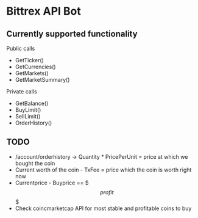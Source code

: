 Bittrex API Bot
======

Currently supported functionality
------
Public calls
- GetTicker() 
- GetCurrencies()
- GetMarkets()
- GetMarketSummary()

Private calls
- GetBalance()
- BuyLimit()
- SellLimit()
- OrderHistory()

TODO
------
- /account/orderhistory -> Quantity * PricePerUnit = price at which we bought the coin 
- Current worth of the coin - TxFee = price which the coin is worth right now
- Currentprice - Buyprice == $$$profit$$$
- Check coincmarketcap API for most stable and profitable coins to buy
